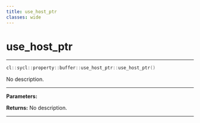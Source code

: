 ```yaml
---
title: use_host_ptr
classes: wide
---
```

# use_host_ptr

---

```cpp
cl::sycl::property::buffer::use_host_ptr::use_host_ptr()
```


No description.


---
**Parameters:**

**Returns:** No description.

---
